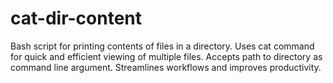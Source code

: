 # cat-dir-content
Bash script for printing contents of files in a directory. Uses cat command for quick and efficient viewing of multiple files. Accepts path to directory as command line argument. Streamlines workflows and improves productivity.
